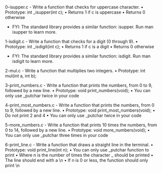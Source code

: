 0-isupper.c - Write a function that checks for uppercase character.
      • Prototype: int _isupper(int c);
      • Returns 1 if c is uppercase
      • Returns 0 otherwise
 - FYI: The standard library provides a similar function: isupper. Run man isupper to learn more.

1-isdigit.c - Write a function that checks for a digit (0 through 9).
      • Prototype: int _isdigit(int c);
      • Returns 1 if c is a digit
      • Returns 0 otherwise
 - FYI: The standard library provides a similar function: isdigit. Run man isdigit to learn more.

2-mul.c - Write a function that multiplies two integers.
      • Prototype: int mul(int a, int b);

3-print_numbers.c - Write a function that prints the numbers, from 0 to 9, followed by a new line.
      • Prototype: void print_numbers(void);
      • You can only use _putchar twice in your code

4-print_most_numbers.c - Write a function that prints the numbers, from 0 to 9, followed by a new line.
      • Prototype: void print_most_numbers(void);
      • Do not print 2 and 4
      • You can only use _putchar twice in your code

5-more_numbers.c - Write a function that prints 10 times the numbers, from 0 to 14, followed by a new line.
      • Prototype: void more_numbers(void);
      • You can only use _putchar three times in your code

6-print_line.c - Write a function that draws a straight line in the terminal.
      • Prototype: void print_line(int n);
      • You can only use _putchar function to print
      • Where n is the number of times the character _ should be printed
      • The line should end with a \n
      • If n is 0 or less, the function should only print \n


